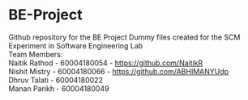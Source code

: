 # BE-Project
Github repository for the BE Project
Dummy files created for the SCM Experiment in Software Engineering Lab
<br>
Team Members:<br>
Naitik Rathod - 60004180054 - https://github.com/NaitikR <br>
Nishit Mistry - 60004180066 - https://github.com/ABHIMANYUdp <br>
Dhruv Talati - 60004180022<br>
Manan Parikh - 60004180049<br>
